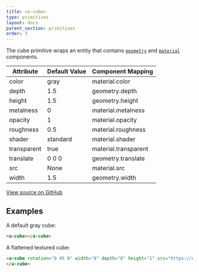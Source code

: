```yaml
---
title: <a-cube>
type: primitives
layout: docs
parent_section: primitives
order: 3
---
```


The cube primitive wraps an entity that contains [`geometry`](../components/geometry.html) and [`material`](../components/material.html) components.

| Attribute   | Default Value  | Component Mapping    |
|-------------|----------------|----------------------|
| color       | gray           | material.color       |
| depth       | 1.5            | geometry.depth       |
| height      | 1.5            | geometry.height      |
| metalness   | 0              | material.metalness   |
| opacity     | 1              | material.opacity     |
| roughness   | 0.5            | material.roughness   |
| shader      | standard       | material.shader      |
| transparent | true           | material.transparent |
| translate   | 0 0 0          | geometry.translate   |
| src         | None           | material.src         |
| width       | 1.5            | geometry.width       |

[View source on GitHub](https://github.com/aframevr/aframe/blob/master/elements/templates/a-cube.html)

## Examples

A default gray cube:

```html
<a-cube></a-cube>
```

A flattened textured cube:

```html
<a-cube rotation="0 45 0" width="8" depth="8" height="1" src="https://upload.wikimedia.org/wikipedia/commons/thumb/5/5c/Trefoil_knot_left.svg/2000px-Trefoil_knot_left.svg.png" opacity="0.5">
</a-cube>
```
